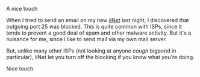 A nice touch

When I tried to send an email on my new [iiNet][1] last night, I
discovered that outgoing port 25 was blocked. This is quite common
with ISPs, since it tends to prevent a good deal of spam and other
malware activity. But it's a nuisance for me, since I like to send
mail via my own mail server.

[1]: http://www.iinet.net.au/

But, unlike many other ISPs (not looking at anyone *cough* bigpond in
particular), iiNet let you turn off the blocking if you know what
you're doing.

Nice touch.
